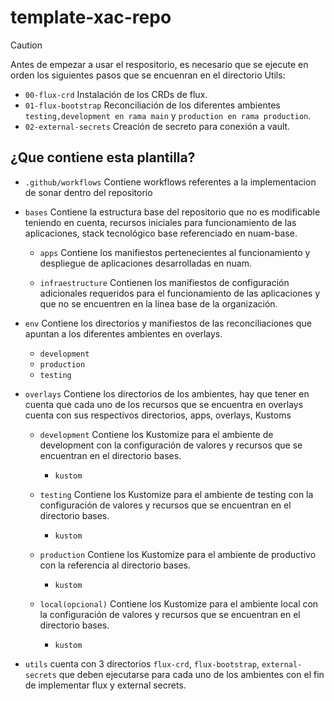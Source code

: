 # template-xac-repo

> [!CAUTION]
> Antes de empezar a usar el respositorio, es necesario que se ejecute en orden los siguientes pasos que se encuenran en el directorio Utils:
- `00-flux-crd` Instalación de los CRDs de flux.
- `01-flux-bootstrap` Reconciliación de los diferentes ambientes `testing,development en rama main` y `production en rama production`.
- `02-external-secrets` Creación de secreto para conexión a vault.

## ¿Que contiene esta plantilla?

- `.github/workflows` Contiene workflows referentes a la implementacion de sonar dentro del repositorio

- `bases` Contiene la estructura base del repositorio que no es modificable teniendo en cuenta, recursos iniciales para funcionamiento de las aplicaciones, stack tecnológico base referenciado en nuam-base.

    - `apps` Contiene los manifiestos pertenecientes al funcionamiento y despliegue de aplicaciones desarrolladas en nuam.


    - `infraestructure` Contienen los manifiestos de configuración adicionales requeridos para el funcionamiento de las aplicaciones y que no se encuentren en la línea base de la organización.

- `env` Contiene los directorios y manifiestos de las reconciliaciones que apuntan a los diferentes ambientes en overlays.
    - `development`
    - `production`
    - `testing`

- `overlays` Contiene los directorios de los ambientes, hay que tener en cuenta que cada uno de los recursos que se encuentra en overlays cuenta con sus respectivos directorios, apps, overlays, Kustoms

    - `development` Contiene los Kustomize para el ambiente de development con la configuración de valores y recursos que se encuentran en el directorio bases.
        - `kustom`

    - `testing` Contiene los Kustomize para el ambiente de testing con la configuración de valores y recursos que se encuentran en el directorio bases.
        - `kustom`

    - `production` Contiene los Kustomize para el ambiente de productivo con la referencia al directorio bases.
        - `kustom`


    - `local(opcional)` Contiene los Kustomize para el ambiente local con la configuración de valores y recursos que se encuentran en el directorio bases.

        - `kustom`

- `utils` cuenta con 3 directorios `flux-crd`, `flux-bootstrap`, `external-secrets` que deben ejecutarse para cada uno de los ambientes con el fin de implementar flux y external secrets.